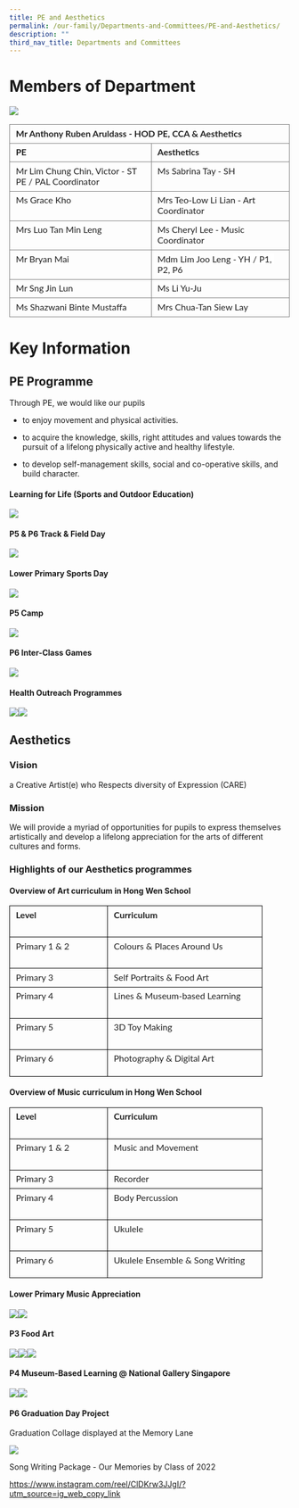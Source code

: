 ```yaml
---
title: PE and Aesthetics
permalink: /our-family/Departments-and-Committees/PE-and-Aesthetics/
description: ""
third_nav_title: Departments and Committees
---
```

# Members of Department


  

![](https://lh5.googleusercontent.com/N3tAgNXvE8jv-SA6J76THOVxeS-YwfZ4HrIQGuctp7b9ZE3n_HdZPWCh2FSzS8bxYCz8UefHiIRcX6PVsJ79eoNnYRJ9F5PdVNBgqCMy4jAjt0pHq69BgbWoElFvagNz2HOsS2nHADsi5x3Zc2m_REE)

 
<table style="border:none;border-collapse:collapse;"><colgroup><col width="318"><col width="309"></colgroup><tbody><tr style="height:21.75pt"><td colspan="2" style="border-left:solid #808080 1.125pt;border-right:solid #808080 1.125pt;border-bottom:solid #808080 1.125pt;border-top:solid #808080 1.125pt;vertical-align:top;padding:4pt 8pt 4pt 8pt;overflow:hidden;overflow-wrap:break-word;"><p dir="ltr" style="line-height:1.2;margin-top:0pt;margin-bottom:2pt;"><span style="font-size:12pt;font-family:Lato,sans-serif;color:#222222;background-color:transparent;font-weight:700;font-style:normal;font-variant:normal;text-decoration:none;vertical-align:baseline;white-space:pre;white-space:pre-wrap;">Mr Anthony Ruben Aruldass - HOD PE, CCA &amp; Aesthetics</span></p></td></tr><tr style="height:21.75pt"><td style="border-left:solid #808080 1.125pt;border-right:solid #808080 1.125pt;border-bottom:solid #808080 1.125pt;border-top:solid #808080 1.125pt;vertical-align:top;padding:4pt 8pt 4pt 8pt;overflow:hidden;overflow-wrap:break-word;"><p dir="ltr" style="line-height:1.2;margin-top:0pt;margin-bottom:2pt;"><span style="font-size:12pt;font-family:Lato,sans-serif;color:#222222;background-color:transparent;font-weight:700;font-style:normal;font-variant:normal;text-decoration:none;vertical-align:baseline;white-space:pre;white-space:pre-wrap;">PE</span></p></td><td style="border-left:solid #808080 1.125pt;border-right:solid #808080 1.125pt;border-bottom:solid #808080 1.125pt;border-top:solid #808080 1.125pt;vertical-align:top;padding:4pt 8pt 4pt 8pt;overflow:hidden;overflow-wrap:break-word;"><p dir="ltr" style="line-height:1.2;margin-top:0pt;margin-bottom:2pt;"><span style="font-size:12pt;font-family:Lato,sans-serif;color:#222222;background-color:transparent;font-weight:700;font-style:normal;font-variant:normal;text-decoration:none;vertical-align:baseline;white-space:pre;white-space:pre-wrap;">Aesthetics</span></p></td></tr><tr style="height:21.75pt"><td style="border-left:solid #808080 1.125pt;border-right:solid #808080 1.125pt;border-bottom:solid #808080 1.125pt;border-top:solid #808080 1.125pt;vertical-align:top;padding:4pt 8pt 4pt 8pt;overflow:hidden;overflow-wrap:break-word;"><p dir="ltr" style="line-height:1.2;margin-top:0pt;margin-bottom:2pt;"><span style="font-size:12pt;font-family:Lato,sans-serif;color:#222222;background-color:transparent;font-weight:400;font-style:normal;font-variant:normal;text-decoration:none;vertical-align:baseline;white-space:pre;white-space:pre-wrap;">Mr Lim Chung Chin, Victor - ST PE / PAL Coordinator</span></p></td><td style="border-left:solid #808080 1.125pt;border-right:solid #808080 1.125pt;border-bottom:solid #808080 1.125pt;border-top:solid #808080 1.125pt;vertical-align:top;padding:4pt 8pt 4pt 8pt;overflow:hidden;overflow-wrap:break-word;"><p dir="ltr" style="line-height:1.2;margin-top:0pt;margin-bottom:2pt;"><span style="font-size:12pt;font-family:Lato,sans-serif;color:#222222;background-color:transparent;font-weight:400;font-style:normal;font-variant:normal;text-decoration:none;vertical-align:baseline;white-space:pre;white-space:pre-wrap;">Ms Sabrina Tay - SH&nbsp;</span></p></td></tr><tr style="height:21.75pt"><td style="border-left:solid #808080 1.125pt;border-right:solid #808080 1.125pt;border-bottom:solid #808080 1.125pt;border-top:solid #808080 1.125pt;vertical-align:top;padding:4pt 8pt 4pt 8pt;overflow:hidden;overflow-wrap:break-word;"><p dir="ltr" style="line-height:1.2;margin-top:0pt;margin-bottom:2pt;"><span style="font-size:12pt;font-family:Lato,sans-serif;color:#222222;background-color:transparent;font-weight:400;font-style:normal;font-variant:normal;text-decoration:none;vertical-align:baseline;white-space:pre;white-space:pre-wrap;">Ms Grace Kho</span></p></td><td style="border-left:solid #808080 1.125pt;border-right:solid #808080 1.125pt;border-bottom:solid #808080 1.125pt;border-top:solid #808080 1.125pt;vertical-align:top;padding:4pt 8pt 4pt 8pt;overflow:hidden;overflow-wrap:break-word;"><p dir="ltr" style="line-height:1.2;margin-top:0pt;margin-bottom:2pt;"><span style="font-size:12pt;font-family:Lato,sans-serif;color:#222222;background-color:transparent;font-weight:400;font-style:normal;font-variant:normal;text-decoration:none;vertical-align:baseline;white-space:pre;white-space:pre-wrap;">Mrs Teo-Low Li Lian - Art Coordinator</span></p></td></tr><tr style="height:21.75pt"><td style="border-left:solid #808080 1.125pt;border-right:solid #808080 1.125pt;border-bottom:solid #808080 1.125pt;border-top:solid #808080 1.125pt;vertical-align:top;padding:4pt 8pt 4pt 8pt;overflow:hidden;overflow-wrap:break-word;"><p dir="ltr" style="line-height:1.2;margin-top:0pt;margin-bottom:2pt;"><span style="font-size:12pt;font-family:Lato,sans-serif;color:#222222;background-color:transparent;font-weight:400;font-style:normal;font-variant:normal;text-decoration:none;vertical-align:baseline;white-space:pre;white-space:pre-wrap;">Mrs Luo Tan Min Leng</span></p></td><td style="border-left:solid #808080 1.125pt;border-right:solid #808080 1.125pt;border-bottom:solid #808080 1.125pt;border-top:solid #808080 1.125pt;vertical-align:top;padding:4pt 8pt 4pt 8pt;overflow:hidden;overflow-wrap:break-word;"><p dir="ltr" style="line-height:1.2;margin-top:0pt;margin-bottom:2pt;"><span style="font-size:12pt;font-family:Lato,sans-serif;color:#222222;background-color:transparent;font-weight:400;font-style:normal;font-variant:normal;text-decoration:none;vertical-align:baseline;white-space:pre;white-space:pre-wrap;">Ms Cheryl Lee - Music Coordinator</span></p></td></tr><tr style="height:21.75pt"><td style="border-left:solid #808080 1.125pt;border-right:solid #808080 1.125pt;border-bottom:solid #808080 1.125pt;border-top:solid #808080 1.125pt;vertical-align:top;padding:4pt 8pt 4pt 8pt;overflow:hidden;overflow-wrap:break-word;"><p dir="ltr" style="line-height:1.2;margin-top:0pt;margin-bottom:2pt;"><span style="font-size:12pt;font-family:Lato,sans-serif;color:#222222;background-color:transparent;font-weight:400;font-style:normal;font-variant:normal;text-decoration:none;vertical-align:baseline;white-space:pre;white-space:pre-wrap;">Mr Bryan Mai</span></p></td><td style="border-left:solid #808080 1.125pt;border-right:solid #808080 1.125pt;border-bottom:solid #808080 1.125pt;border-top:solid #808080 1.125pt;vertical-align:top;padding:4pt 8pt 4pt 8pt;overflow:hidden;overflow-wrap:break-word;"><p dir="ltr" style="line-height:1.2;margin-top:0pt;margin-bottom:2pt;"><span style="font-size:12pt;font-family:Lato,sans-serif;color:#222222;background-color:transparent;font-weight:400;font-style:normal;font-variant:normal;text-decoration:none;vertical-align:baseline;white-space:pre;white-space:pre-wrap;">Mdm Lim Joo Leng </span><span style="font-size:12pt;font-family:Lato,sans-serif;color:#222222;background-color:#ffffff;font-weight:400;font-style:normal;font-variant:normal;text-decoration:none;vertical-align:baseline;white-space:pre;white-space:pre-wrap;">- YH / P1, P2, P6</span></p></td></tr><tr style="height:21.75pt"><td style="border-left:solid #808080 1.125pt;border-right:solid #808080 1.125pt;border-bottom:solid #808080 1.125pt;border-top:solid #808080 1.125pt;vertical-align:top;padding:4pt 8pt 4pt 8pt;overflow:hidden;overflow-wrap:break-word;"><p dir="ltr" style="line-height:1.2;margin-top:0pt;margin-bottom:2pt;"><span style="font-size:12pt;font-family:Lato,sans-serif;color:#222222;background-color:transparent;font-weight:400;font-style:normal;font-variant:normal;text-decoration:none;vertical-align:baseline;white-space:pre;white-space:pre-wrap;">Mr Sng Jin Lun</span></p></td><td style="border-left:solid #808080 1.125pt;border-right:solid #808080 1.125pt;border-bottom:solid #808080 1.125pt;border-top:solid #808080 1.125pt;vertical-align:top;padding:4pt 8pt 4pt 8pt;overflow:hidden;overflow-wrap:break-word;"><p dir="ltr" style="line-height:1.2;margin-top:0pt;margin-bottom:2pt;"><span style="font-size:12pt;font-family:Lato,sans-serif;color:#222222;background-color:transparent;font-weight:400;font-style:normal;font-variant:normal;text-decoration:none;vertical-align:baseline;white-space:pre;white-space:pre-wrap;">Ms Li Yu-Ju</span></p></td></tr><tr style="height:21.75pt"><td style="border-left:solid #808080 1.125pt;border-right:solid #808080 1.125pt;border-bottom:solid #808080 1.125pt;border-top:solid #808080 1.125pt;vertical-align:top;padding:4pt 8pt 4pt 8pt;overflow:hidden;overflow-wrap:break-word;"><p dir="ltr" style="line-height:1.2;margin-top:0pt;margin-bottom:2pt;"><span style="font-size:12pt;font-family:Lato,sans-serif;color:#222222;background-color:transparent;font-weight:400;font-style:normal;font-variant:normal;text-decoration:none;vertical-align:baseline;white-space:pre;white-space:pre-wrap;">Ms Shazwani Binte Mustaffa</span></p></td><td style="border-left:solid #808080 1.125pt;border-right:solid #808080 1.125pt;border-bottom:solid #808080 1.125pt;border-top:solid #808080 1.125pt;vertical-align:top;padding:4pt 8pt 4pt 8pt;overflow:hidden;overflow-wrap:break-word;"><p dir="ltr" style="line-height:1.2;margin-top:0pt;margin-bottom:2pt;"><span style="font-size:12pt;font-family:Lato,sans-serif;color:#222222;background-color:transparent;font-weight:400;font-style:normal;font-variant:normal;text-decoration:none;vertical-align:baseline;white-space:pre;white-space:pre-wrap;">Mrs Chua-Tan Siew Lay</span></p></td></tr></tbody></table>
  
# Key Information

  

## PE Programme

  

Through PE, we would like our pupils 

  

*   to enjoy movement and physical activities.
    

  

*   to acquire the knowledge, skills, right attitudes and values towards the pursuit of a lifelong physically active and healthy lifestyle.
    

  

*   to develop self-management skills, social and co-operative skills, and build character.  
      
      
    

#### Learning for Life (Sports and Outdoor Education)


  
![](https://lh3.googleusercontent.com/rAtrU3sPXoLbtpqzyGfCyaBcz1Zae2cnH_3HtT2egHgut_3mGLcLmxnPd2yDbxVVlkcTh5m466Ywor2o4bQsdZmB6VLuI9ZEKRPov3HPXqIc13KwbUzSo4c68w1X1ecoeFY4tiY0umUkoBBS0XWQ_A_2VtqsODqO)  
 
#### P5 & P6 Track & Field Day

![](https://lh3.googleusercontent.com/WiNQPt2Uzz6Kh0ASBLDpwZkUC_X5dhix1NO44UFlcZdszkkYaYK0rQtkA9YenIRjyaEHoM7YG6TtFeG9zGmX1egIhneZM1Q9w8onK1Ig3VHdrZzoLBneUF2WRFCgnmv0cKbDm1VkAv1kYBXtiyHP93r8cw9IVto-)  
  

  

#### Lower Primary Sports Day

  
![](https://lh5.googleusercontent.com/rjRjXYlKourgs0QuVQx324KCRhbCXwv7P85FcN0t9eJievHt-9wxblsk1Ycju7Si8i5Vmm9qdO4EFL0AbO4LAf8wBSrSH8mUmR46jjkJSrQ5FbJFtc2GT2sO_HZrwuueBaIe7oNkVheKG_hhL6Wo39cyJCl7p2cB)  
  

#### P5 Camp


![](https://lh6.googleusercontent.com/so6pFKrC5Kvt_4cPc9Ytk9AmPkhPopxv6Ff4bp1nkT5MByAmTymlMS0izjXtddoCf90DVHxkAcGcEfg6a58xMmxfzn5Ab-y8aTRwkSpVjd4UAY1F9ucVqFRtrLIXj9kq3k_8illlGYF5yycR3yor9jlWb23DSyNq)  
  

  

#### P6 Inter-Class Games

  
![](https://lh5.googleusercontent.com/dxZji5Pvkb7_O1jC4HzRX9NTklt7uigI1XsexLsYMs7l7yRnacN6sllmWgLeJ9mu1bZjBb_u7TYTQ6tV6ioQ5oWcnmLZNVY6TXyEzSbWukqOHeDAzDGnhIPcfA8v-K3Z9W5nJZq6uLLA80mKEElJDxDqHJ_t3Zrm)  
  

#### Health Outreach Programmes

  
![](https://lh5.googleusercontent.com/WbEtj3F9lm5FltoxbMGUWUpfD7ANkwArXn4-p-XEHe9ZVFHnkGTk7_kSyj1abwJu-0NkZkibYorcdLTL5y0iQWIJxxzvW9mllXoJ5JGhk_fNeQrjVXD1dWnPmoDPRBupvwuT4BPPE1ehYodw49VG-HpSzt23LLA4)![](https://lh3.googleusercontent.com/pvhdwN1c1HUQvlVmub8F-s-1q3dYCNChRu1GU_Q9kBa9psVdRmGjxg85zdg8CfgPvYL3Otl5dIXPVyNeHirtj9zhfRknEGxJkbXOsJHsL07DPbOsY_-N4xLC2nPea21N0FBN0QQSzDEQ0z3w5IPcD-eonk15Ub3D)  
  

  
  

## Aesthetics 
### Vision


a Creative Artist(e) who Respects diversity of Expression (CARE)

  

### Mission


We will provide a myriad of opportunities for pupils to express themselves artistically and develop a lifelong appreciation for the arts of different cultures and forms.

  
  

### Highlights of our Aesthetics programmes

  

#### Overview of Art curriculum in Hong Wen School

<table style="border:none;border-collapse:collapse;"><colgroup><col width="176"><col width="278"></colgroup><tbody><tr style="height:42pt"><td style="border-left:solid #000000 1pt;border-right:solid #000000 1pt;border-bottom:solid #000000 1pt;border-top:solid #000000 1pt;vertical-align:top;padding:4pt 8pt 4pt 8pt;overflow:hidden;overflow-wrap:break-word;"><p dir="ltr" style="line-height:1.2;margin-top:0pt;margin-bottom:2pt;"><span style="font-size:12pt;font-family:Lato,sans-serif;color:#222222;background-color:transparent;font-weight:700;font-style:normal;font-variant:normal;text-decoration:none;vertical-align:baseline;white-space:pre;white-space:pre-wrap;">Level</span></p></td><td style="border-left:solid #000000 1pt;border-right:solid #000000 1pt;border-bottom:solid #000000 1pt;border-top:solid #000000 1pt;vertical-align:top;padding:4pt 8pt 4pt 8pt;overflow:hidden;overflow-wrap:break-word;"><p dir="ltr" style="line-height:1.2;margin-top:0pt;margin-bottom:2pt;"><span style="font-size:12pt;font-family:Lato,sans-serif;color:#222222;background-color:transparent;font-weight:700;font-style:normal;font-variant:normal;text-decoration:none;vertical-align:baseline;white-space:pre;white-space:pre-wrap;">Curriculum</span></p></td></tr><tr style="height:42pt"><td style="border-left:solid #000000 1pt;border-right:solid #000000 1pt;border-bottom:solid #000000 1pt;border-top:solid #000000 1pt;vertical-align:top;padding:4pt 8pt 4pt 8pt;overflow:hidden;overflow-wrap:break-word;"><p dir="ltr" style="line-height:1.2;margin-top:0pt;margin-bottom:2pt;"><span style="font-size:12pt;font-family:Lato,sans-serif;color:#222222;background-color:transparent;font-weight:400;font-style:normal;font-variant:normal;text-decoration:none;vertical-align:baseline;white-space:pre;white-space:pre-wrap;">Primary 1 &amp; 2</span></p></td><td style="border-left:solid #000000 1pt;border-right:solid #000000 1pt;border-bottom:solid #000000 1pt;border-top:solid #000000 1pt;vertical-align:top;padding:4pt 8pt 4pt 8pt;overflow:hidden;overflow-wrap:break-word;"><p dir="ltr" style="line-height:1.2;margin-top:0pt;margin-bottom:2pt;"><span style="font-size:12pt;font-family:Lato,sans-serif;color:#222222;background-color:transparent;font-weight:400;font-style:normal;font-variant:normal;text-decoration:none;vertical-align:baseline;white-space:pre;white-space:pre-wrap;">Colours &amp; Places Around Us</span></p></td></tr><tr style="height:24pt"><td style="border-left:solid #000000 1pt;border-right:solid #000000 1pt;border-bottom:solid #000000 1pt;border-top:solid #000000 1pt;vertical-align:top;padding:4pt 8pt 4pt 8pt;overflow:hidden;overflow-wrap:break-word;"><p dir="ltr" style="line-height:1.2;margin-top:0pt;margin-bottom:2pt;"><span style="font-size:12pt;font-family:Lato,sans-serif;color:#222222;background-color:transparent;font-weight:400;font-style:normal;font-variant:normal;text-decoration:none;vertical-align:baseline;white-space:pre;white-space:pre-wrap;">Primary 3</span></p></td><td style="border-left:solid #000000 1pt;border-right:solid #000000 1pt;border-bottom:solid #000000 1pt;border-top:solid #000000 1pt;vertical-align:top;padding:4pt 8pt 4pt 8pt;overflow:hidden;overflow-wrap:break-word;"><p dir="ltr" style="line-height:1.2;margin-top:0pt;margin-bottom:2pt;"><span style="font-size:12pt;font-family:Lato,sans-serif;color:#222222;background-color:transparent;font-weight:400;font-style:normal;font-variant:normal;text-decoration:none;vertical-align:baseline;white-space:pre;white-space:pre-wrap;">Self Portraits &amp; Food Art&nbsp;</span></p></td></tr><tr style="height:42pt"><td style="border-left:solid #000000 1pt;border-right:solid #000000 1pt;border-bottom:solid #000000 1pt;border-top:solid #000000 1pt;vertical-align:top;padding:4pt 8pt 4pt 8pt;overflow:hidden;overflow-wrap:break-word;"><p dir="ltr" style="line-height:1.2;margin-top:0pt;margin-bottom:2pt;"><span style="font-size:12pt;font-family:Lato,sans-serif;color:#222222;background-color:transparent;font-weight:400;font-style:normal;font-variant:normal;text-decoration:none;vertical-align:baseline;white-space:pre;white-space:pre-wrap;">Primary 4</span></p></td><td style="border-left:solid #000000 1pt;border-right:solid #000000 1pt;border-bottom:solid #000000 1pt;border-top:solid #000000 1pt;vertical-align:top;padding:4pt 8pt 4pt 8pt;overflow:hidden;overflow-wrap:break-word;"><p dir="ltr" style="line-height:1.2;margin-top:0pt;margin-bottom:2pt;"><span style="font-size:12pt;font-family:Lato,sans-serif;color:#222222;background-color:transparent;font-weight:400;font-style:normal;font-variant:normal;text-decoration:none;vertical-align:baseline;white-space:pre;white-space:pre-wrap;">Lines &amp; Museum-based Learning&nbsp;</span></p></td></tr><tr style="height:42pt"><td style="border-left:solid #000000 1pt;border-right:solid #000000 1pt;border-bottom:solid #000000 1pt;border-top:solid #000000 1pt;vertical-align:top;padding:4pt 8pt 4pt 8pt;overflow:hidden;overflow-wrap:break-word;"><p dir="ltr" style="line-height:1.2;margin-top:0pt;margin-bottom:2pt;"><span style="font-size:12pt;font-family:Lato,sans-serif;color:#222222;background-color:transparent;font-weight:400;font-style:normal;font-variant:normal;text-decoration:none;vertical-align:baseline;white-space:pre;white-space:pre-wrap;">Primary 5</span></p></td><td style="border-left:solid #000000 1pt;border-right:solid #000000 1pt;border-bottom:solid #000000 1pt;border-top:solid #000000 1pt;vertical-align:top;padding:4pt 8pt 4pt 8pt;overflow:hidden;overflow-wrap:break-word;"><p dir="ltr" style="line-height:1.2;margin-top:0pt;margin-bottom:2pt;"><span style="font-size:12pt;font-family:Lato,sans-serif;color:#222222;background-color:transparent;font-weight:400;font-style:normal;font-variant:normal;text-decoration:none;vertical-align:baseline;white-space:pre;white-space:pre-wrap;">3D Toy Making&nbsp;</span></p></td></tr><tr style="height:36pt"><td style="border-left:solid #000000 1pt;border-right:solid #000000 1pt;border-bottom:solid #000000 1pt;border-top:solid #000000 1pt;vertical-align:top;padding:4pt 8pt 4pt 8pt;overflow:hidden;overflow-wrap:break-word;"><p dir="ltr" style="line-height:1.2;margin-top:0pt;margin-bottom:2pt;"><span style="font-size:12pt;font-family:Lato,sans-serif;color:#222222;background-color:transparent;font-weight:400;font-style:normal;font-variant:normal;text-decoration:none;vertical-align:baseline;white-space:pre;white-space:pre-wrap;">Primary 6</span></p></td><td style="border-left:solid #000000 1pt;border-right:solid #000000 1pt;border-bottom:solid #000000 1pt;border-top:solid #000000 1pt;vertical-align:top;padding:4pt 8pt 4pt 8pt;overflow:hidden;overflow-wrap:break-word;"><p dir="ltr" style="line-height:1.2;margin-top:0pt;margin-bottom:2pt;"><span style="font-size:12pt;font-family:Lato,sans-serif;color:#222222;background-color:transparent;font-weight:400;font-style:normal;font-variant:normal;text-decoration:none;vertical-align:baseline;white-space:pre;white-space:pre-wrap;">Photography &amp; Digital Art&nbsp;&nbsp;</span></p></td></tr></tbody></table>

  
  

#### Overview of Music curriculum in Hong Wen School

<table style="border:none;border-collapse:collapse;"><colgroup><col width="176"><col width="278"></colgroup><tbody><tr style="height:42pt"><td style="border-left:solid #000000 1pt;border-right:solid #000000 1pt;border-bottom:solid #000000 1pt;border-top:solid #000000 1pt;vertical-align:top;padding:4pt 8pt 4pt 8pt;overflow:hidden;overflow-wrap:break-word;"><p dir="ltr" style="line-height:1.2;margin-top:0pt;margin-bottom:2pt;"><span style="font-size:12pt;font-family:Lato,sans-serif;color:#222222;background-color:transparent;font-weight:700;font-style:normal;font-variant:normal;text-decoration:none;vertical-align:baseline;white-space:pre;white-space:pre-wrap;">Level</span></p></td><td style="border-left:solid #000000 1pt;border-right:solid #000000 1pt;border-bottom:solid #000000 1pt;border-top:solid #000000 1pt;vertical-align:top;padding:4pt 8pt 4pt 8pt;overflow:hidden;overflow-wrap:break-word;"><p dir="ltr" style="line-height:1.2;margin-top:0pt;margin-bottom:2pt;"><span style="font-size:12pt;font-family:Lato,sans-serif;color:#222222;background-color:transparent;font-weight:700;font-style:normal;font-variant:normal;text-decoration:none;vertical-align:baseline;white-space:pre;white-space:pre-wrap;">Curriculum</span></p></td></tr><tr style="height:42pt"><td style="border-left:solid #000000 1pt;border-right:solid #000000 1pt;border-bottom:solid #000000 1pt;border-top:solid #000000 1pt;vertical-align:top;padding:4pt 8pt 4pt 8pt;overflow:hidden;overflow-wrap:break-word;"><p dir="ltr" style="line-height:1.2;margin-top:0pt;margin-bottom:2pt;"><span style="font-size:12pt;font-family:Lato,sans-serif;color:#222222;background-color:transparent;font-weight:400;font-style:normal;font-variant:normal;text-decoration:none;vertical-align:baseline;white-space:pre;white-space:pre-wrap;">Primary 1 &amp; 2</span></p></td><td style="border-left:solid #000000 1pt;border-right:solid #000000 1pt;border-bottom:solid #000000 1pt;border-top:solid #000000 1pt;vertical-align:top;padding:4pt 8pt 4pt 8pt;overflow:hidden;overflow-wrap:break-word;"><p dir="ltr" style="line-height:1.2;margin-top:0pt;margin-bottom:2pt;"><span style="font-size:12pt;font-family:Lato,sans-serif;color:#222222;background-color:transparent;font-weight:400;font-style:normal;font-variant:normal;text-decoration:none;vertical-align:baseline;white-space:pre;white-space:pre-wrap;">Music and Movement</span></p></td></tr><tr style="height:24pt"><td style="border-left:solid #000000 1pt;border-right:solid #000000 1pt;border-bottom:solid #000000 1pt;border-top:solid #000000 1pt;vertical-align:top;padding:4pt 8pt 4pt 8pt;overflow:hidden;overflow-wrap:break-word;"><p dir="ltr" style="line-height:1.2;margin-top:0pt;margin-bottom:2pt;"><span style="font-size:12pt;font-family:Lato,sans-serif;color:#222222;background-color:transparent;font-weight:400;font-style:normal;font-variant:normal;text-decoration:none;vertical-align:baseline;white-space:pre;white-space:pre-wrap;">Primary 3</span></p></td><td style="border-left:solid #000000 1pt;border-right:solid #000000 1pt;border-bottom:solid #000000 1pt;border-top:solid #000000 1pt;vertical-align:top;padding:4pt 8pt 4pt 8pt;overflow:hidden;overflow-wrap:break-word;"><p dir="ltr" style="line-height:1.2;margin-top:0pt;margin-bottom:2pt;"><span style="font-size:12pt;font-family:Lato,sans-serif;color:#222222;background-color:transparent;font-weight:400;font-style:normal;font-variant:normal;text-decoration:none;vertical-align:baseline;white-space:pre;white-space:pre-wrap;">Recorder</span></p></td></tr><tr style="height:42pt"><td style="border-left:solid #000000 1pt;border-right:solid #000000 1pt;border-bottom:solid #000000 1pt;border-top:solid #000000 1pt;vertical-align:top;padding:4pt 8pt 4pt 8pt;overflow:hidden;overflow-wrap:break-word;"><p dir="ltr" style="line-height:1.2;margin-top:0pt;margin-bottom:2pt;"><span style="font-size:12pt;font-family:Lato,sans-serif;color:#222222;background-color:transparent;font-weight:400;font-style:normal;font-variant:normal;text-decoration:none;vertical-align:baseline;white-space:pre;white-space:pre-wrap;">Primary 4</span></p></td><td style="border-left:solid #000000 1pt;border-right:solid #000000 1pt;border-bottom:solid #000000 1pt;border-top:solid #000000 1pt;vertical-align:top;padding:4pt 8pt 4pt 8pt;overflow:hidden;overflow-wrap:break-word;"><p dir="ltr" style="line-height:1.2;margin-top:0pt;margin-bottom:2pt;"><span style="font-size:12pt;font-family:Lato,sans-serif;color:#222222;background-color:transparent;font-weight:400;font-style:normal;font-variant:normal;text-decoration:none;vertical-align:baseline;white-space:pre;white-space:pre-wrap;">Body Percussion&nbsp;</span></p></td></tr><tr style="height:42pt"><td style="border-left:solid #000000 1pt;border-right:solid #000000 1pt;border-bottom:solid #000000 1pt;border-top:solid #000000 1pt;vertical-align:top;padding:4pt 8pt 4pt 8pt;overflow:hidden;overflow-wrap:break-word;"><p dir="ltr" style="line-height:1.2;margin-top:0pt;margin-bottom:2pt;"><span style="font-size:12pt;font-family:Lato,sans-serif;color:#222222;background-color:transparent;font-weight:400;font-style:normal;font-variant:normal;text-decoration:none;vertical-align:baseline;white-space:pre;white-space:pre-wrap;">Primary 5</span></p></td><td style="border-left:solid #000000 1pt;border-right:solid #000000 1pt;border-bottom:solid #000000 1pt;border-top:solid #000000 1pt;vertical-align:top;padding:4pt 8pt 4pt 8pt;overflow:hidden;overflow-wrap:break-word;"><p dir="ltr" style="line-height:1.2;margin-top:0pt;margin-bottom:2pt;"><span style="font-size:12pt;font-family:Lato,sans-serif;color:#222222;background-color:transparent;font-weight:400;font-style:normal;font-variant:normal;text-decoration:none;vertical-align:baseline;white-space:pre;white-space:pre-wrap;">Ukulele</span></p></td></tr><tr style="height:36pt"><td style="border-left:solid #000000 1pt;border-right:solid #000000 1pt;border-bottom:solid #000000 1pt;border-top:solid #000000 1pt;vertical-align:top;padding:4pt 8pt 4pt 8pt;overflow:hidden;overflow-wrap:break-word;"><p dir="ltr" style="line-height:1.2;margin-top:0pt;margin-bottom:2pt;"><span style="font-size:12pt;font-family:Lato,sans-serif;color:#222222;background-color:transparent;font-weight:400;font-style:normal;font-variant:normal;text-decoration:none;vertical-align:baseline;white-space:pre;white-space:pre-wrap;">Primary 6</span></p></td><td style="border-left:solid #000000 1pt;border-right:solid #000000 1pt;border-bottom:solid #000000 1pt;border-top:solid #000000 1pt;vertical-align:top;padding:4pt 8pt 4pt 8pt;overflow:hidden;overflow-wrap:break-word;"><p dir="ltr" style="line-height:1.2;margin-top:0pt;margin-bottom:2pt;"><span style="font-size:12pt;font-family:Lato,sans-serif;color:#222222;background-color:transparent;font-weight:400;font-style:normal;font-variant:normal;text-decoration:none;vertical-align:baseline;white-space:pre;white-space:pre-wrap;">Ukulele Ensemble &amp; Song Writing</span></p></td></tr></tbody></table>

  

#### Lower Primary Music Appreciation 

![](https://lh4.googleusercontent.com/mjZrjsuxtAHhXAlflRxKTZOSQGWhMQnc3BgqWgF_aYn3ltXKcu8GHGdRLxzPWny4X9rpnwNFGBuMUa-57FEmVtDlJ2sZVzKeVgn0yQieCwXln8_BuO6vUP8IiHMoikP0ZoJ7wVQRDK4XbzReuKFfkd6-ztud-hAG)![](https://lh3.googleusercontent.com/5w2lHX9Xv6yP6tY5MyhYuLn-0z3cot5b8n5636UU3_Z2BmW7qZOxvIkVW4XQVKxBK6yxdmRSmNjy58pPqibl_8-CIHwaJzKCr6o5jpdAiZCNMyKshaDDl4lmWCTW45HaR54EKiQQmcv4T29h4HR88rcucVs07oMn)

  
  

#### P3 Food Art

![](https://lh3.googleusercontent.com/BNXDd2oZ4OEd_wWuyyaKxpiu4oJQKwLgJpI1x0CQL8h5oSa42Hpdy0iAf5NE2pgn-IVmZw1yGjxX1Lz_Y94F-W7C5OCrMff_aysMCdHAoWivWAS-B_7LLWfIOhZKyJOEMi2iNFAWwnaUZQkcQIDt_YNPlLl_eJwz)![](https://lh5.googleusercontent.com/wKmTjbRyYLY6S_VQGDO5nQGiiOHVkXh9E6Rt8Ebvtwp2-yUpum6gH4-pj_oULJqK7NH5m5nkatxlPbxVO5w-Ro_fyKbYD1FtjTdcuPxVRF8JHXSsjJ3t5WMZdtp7THAYF3HKVlDICmC4bmlo8sWLai_EfJ83pV-J)![](https://lh4.googleusercontent.com/6uHfQgLVZjjwOwebkS0CLieU8atDN0U1Lya5aFc2G70WYW1sAkZE8ejNEH1CWAA8oy7kITrsPa_YmtD-sHuufpoRey3KlH83ZhRPPcaiK0cPgFmq3U9cit1IUxZJhgTPRTPQ3ErkIJ-FaQ1N-ludeCjPnOJvOuQx)

  
  

#### P4 Museum-Based Learning @ National Gallery Singapore

  

![](https://lh5.googleusercontent.com/R764479ipiZXzG4Er0AXSkC5Lon0-ShMw1StqAf8Fs-eIDV5PVu5F3iEaKM5t7w5NWouT6bCvMb_WA0Q6SOWQg0eaqn8BBaE9QIJ5pba0tWfugGzg8lEHdVaWvzQrm0F4lL-cw7j5YtH8vMtf47l0XMjQp7fA-w3)![](https://lh6.googleusercontent.com/tMOULzhkCB5wdEKaxiq9QDsxDu6JqUu_ZX9Y2oUGvmKAUaQ8_FRlrXlDQuHVf_rKY6qLUObGaj_Re9yVFRoq-foLNqy487NO1PtSw0JjnudAWdhtJpCxTyUvgLNZo-nOu3XCnJK4ah8swoqTNmc2WSMiyidTiiaP)

#### P6 Graduation Day Project 
Graduation Collage displayed at the Memory Lane 

![](https://lh4.googleusercontent.com/PovUPASmA0ASnBfnz2KgQc8N3m0GOZeWezeJPSe80MItmKH4xyFULMk9t3Pe8xvlHhhQSaNiz2zjkdfdPxAPSBbEADxoNTyxrb5jV-cLWC-fKq4uj7PGfbIQMg_P1gUwg0HIY9jh6MmAOxrmJDoyfcY)

Song Writing Package - Our Memories by Class of 2022

https://www.instagram.com/reel/ClDKrw3JJgI/?utm_source=ig_web_copy_link


